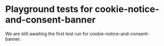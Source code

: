 # Playground tests for cookie-notice-and-consent-banner
We are still awaiting the first test run for cookie-notice-and-consent-banner.
